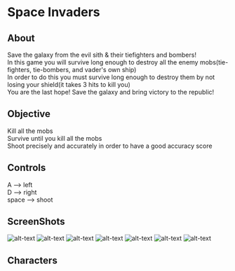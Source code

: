 # Space Invaders

## About

Save the galaxy from the evil sith & their tiefighters and bombers!  
In this game you will survive long enough to destroy all the enemy mobs(tie-fighters, tie-bombers, and vader's own ship)  
In order to do this you must survive long enough to destroy them by not losing your shield(it takes 3 hits to kill you)  
You are the last hope! Save the galaxy and bring victory to the republic!

## Objective

Kill all the mobs  
Survive until you kill all the mobs  
Shoot precisely and accurately in order to have a good accuracy score

## Controls

A --> left  
D --> right  
space --> shoot  

## ScreenShots
![alt-text](https://raw.github.com/TrumpNat1on/SpaceWar/master/images/StartScreen.PNG "Start Screen")
![alt-text](https://raw.github.com/TrumpNat1on/SpaceWar/master/images/MidScreen.PNG "Mid Screen")
![alt-text](https://raw.github.com/TrumpNat1on/SpaceWar/master/images/EndScreen.PNG "End Screen")
![alt-text](https://raw.github.com/TrumpNat1on/SpaceWar/master/images/falcon.PNG "Millennium Falcon")
![alt-text](https://raw.github.com/TrumpNat1on/SpaceWar/master/images/Tiefighter.PNG "Tie-Fighter")
![alt-text](https://raw.github.com/TrumpNat1on/SpaceWar/master/images/tie_bomber.PNG "Tie-Bomber")
![alt-text](https://raw.github.com/TrumpNat1on/SpaceWar/master/images/v_tie_fighter.PNG "Vader's-Tie-Fighter")
## Characters

